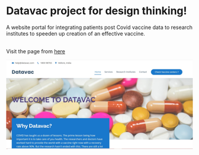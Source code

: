 # Datavac project for design thinking! 
A website portal for integrating patients post Covid vaccine data to research institutes to speeden up creation of an effective vaccine. <br> 
<br>

Visit the page from [here](https://uncodedtech.github.io/datavacCproj/)
<br>

![image](https://github.com/Uncodedtech/Psychology-counselling-portal/blob/master/pics/imgg.jpg)

